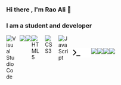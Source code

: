 ### Hi there , I'm Rao Ali 👋
### I am a student and developer
<!--
**raoalinawaz-cys/raoalinawaz-cys** is a ✨ _special_ ✨ repository because its `README.md` (this file) appears on your GitHub profile.

Here are some ideas to get you started:

- 🔭 I’m currently working on ...
- 🌱 I’m currently learning ...
- 👯 I’m looking to collaborate on ...
- 🤔 I’m looking for help with ...
- 💬 Ask me about ...
- 📫 How to reach me: ...
- 😄 Pronouns: ...
- ⚡ Fun fact: ...
-->
<!-- languages -->

<section>
  
<img align="left" alt="Visual Studio Code" width="26px" src="https://cdn.jsdelivr.net/gh/devicons/devicon/icons/vscode/vscode-original.svg" style="padding-right:10px;" />
<img align = "left" src="https://img.shields.io/badge/c-%2300599C.svg?style=for-the-badge&logo=c&logoColor=white"/>
<img align = "left" src="https://img.shields.io/badge/c++-%2300599C.svg?style=for-the-badge&logo=c%2B%2B&logoColor=white"/>
<img align="left" alt="HTML5" width="26px" src="https://cdn.jsdelivr.net/gh/devicons/devicon/icons/html5/html5-original.svg" style="padding-right:10px;" />
<img align="left" alt="CSS3" width="26px" src="https://cdn.jsdelivr.net/gh/devicons/devicon/icons/css3/css3-original.svg" style="padding-right:10px;" />
<img align="left" alt="JavaScript" width="26px" src="https://cdn.jsdelivr.net/gh/devicons/devicon/icons/javascript/javascript-original.svg" style="padding-right:10px;" />
  
</section>
<br><br>

<!-- linux -->

<section>
  
<img align="left" alt="Terminal" width="26px" src="./img/terminal-light.svg" />
<img align="left" alt="Terminal" width="26px" src="./img/terminal-dark.svg" />
<img align = "left" src="https://img.shields.io/badge/Linux-FCC624?style=for-the-badge&logo=linux&logoColor=black"/>
<img align = "left" src="https://img.shields.io/badge/Kali-268BEE?style=for-the-badge&logo=kalilinux&logoColor=white"/>
<img align = "left" src="https://img.shields.io/badge/Fedora-294172?style=for-the-badge&logo=fedora&logoColor=white"/>
<img align = "left" src="https://img.shields.io/badge/Arch%20Linux-1793D1?logo=arch-linux&logoColor=fff&style=for-the-badge"/>
</section>

